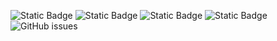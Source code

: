 ![Static Badge](https://img.shields.io/badge/blacklists-60-000000) ![Static Badge](https://img.shields.io/badge/blacklisted-2672268-cc0000) ![Static Badge](https://img.shields.io/badge/whitelisted-2245-00CC00) ![Static Badge](https://img.shields.io/badge/streaming_blacklist-28107-000000) ![GitHub issues](https://img.shields.io/github/issues/fabriziosalmi/blacklists)
